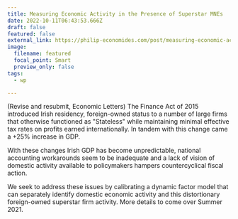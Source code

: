 ```yaml
---
title: Measuring Economic Activity in the Presence of Superstar MNEs
date: 2022-10-11T06:43:53.666Z
draft: false
featured: false
external_link: https://philip-economides.com/post/measuring-economic-activity-in-the-presence-of-superstar-mnes/
image:
  filename: featured
  focal_point: Smart
  preview_only: false
tags:
  - wp

---
```


(Revise and resubmit, Economic Letters)
The Finance Act of 2015 introduced Irish residency, foreign-owned status to a number of large firms that otherwise functioned as "Stateless" while maintaining minimal effective tax rates on profits earned internationally. In tandem with this change came a +25% increase in GDP. 

With these changes Irish GDP has become unpredictable, national accounting workarounds seem to be inadequate and a lack of vision of domestic activity available to policymakers hampers countercyclical fiscal action. 

We seek to address these issues by calibrating a dynamic factor model that can separately identify domestic economic activity and this distortionary foreign-owned superstar firm activity. More details to come over Summer 2021.
